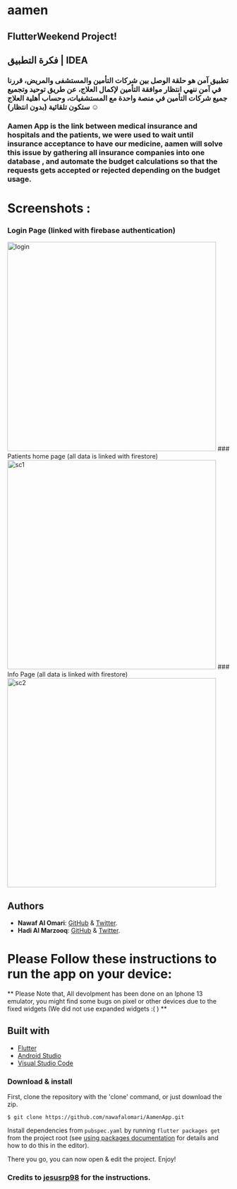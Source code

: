 # aamen

## FlutterWeekend Project!

## فكرة التطبيق | IDEA 

### تطبيق آمن هو حلقة الوصل بين شركات التأمين والمستشفى والمريض، قررنا في آمن ننهي انتظار موافقة التأمين لإكمال العلاج، عن طريق توحيد وتجميع جميع شركات التأمين في منصة واحدة مع المستشفيات، وحساب أهلية العلاج ستكون تلقائية (بدون انتظار)  **☺️**

### Aamen App is the link between medical insurance and hospitals and the patients, we were used to wait until insurance acceptance to have our medicine, aamen will solve this issue by gathering all insurance companies into one database , and automate the budget calculations so that the requests gets accepted or rejected depending on the budget usage.

# Screenshots :

### Login Page (linked with firebase authentication)
<img width="473" alt="login" src="https://user-images.githubusercontent.com/79160189/142764752-dbeca16b-a819-4595-9375-488bc1dd744f.png">
### Patients home page (all data is linked with firestore)
<img width="473" alt="sc1" src="https://user-images.githubusercontent.com/79160189/142764747-cca30eef-2341-4af7-a753-e876d8a3c150.png">
### Info Page          (all data is linked with firestore)
<img width="473" alt="sc2" src="https://user-images.githubusercontent.com/79160189/142764750-3c7a0a6e-29f3-4dfd-be34-a434bb28c2b6.png">

 



## Authors
* **Nawaf Al Omari**: [GitHub](https://github.com/nawafalomari) & [Twitter](https://twitter.com/alomariNawafM).
* **Hadi Al Marzooq**: [GitHub](https://github.com/HadiAlMarzooq) & [Twitter](https://twitter.com/red_hadi).

# Please Follow these instructions to run the app on your device:

** Please Note that, All devolpment has been done on an Iphone 13 emulator, you might find some bugs on pixel or other devices due to the 
fixed widgets (We did not use expanded widgets  :( ) ** 

## Built with
* [Flutter](https://flutter.dev/) 
* [Android Studio](https://developer.android.com/studio/index.html/)  
* [Visual Studio Code](https://code.visualstudio.com/) 

### Download & install
First, clone the repository with the 'clone' command, or just download the zip.

```
$ git clone https://github.com/nawafalomari/AamenApp.git
```
Install dependencies from `pubspec.yaml` by running `flutter packages get` from the project root (see [using packages documentation](https://flutter.io/using-packages/#adding-a-package-dependency-to-an-app) for details and how to do this in the editor).

There you go, you can now open & edit the project. Enjoy!

### Credits to [jesusrp98](https://github.com/jesusrp98/flutter-everywhere/edit/master/README.md) for the instructions.

